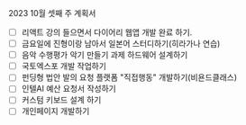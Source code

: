 2023 10월 셋째 주 계획서
- [ ] 리액트 강의 들으면서 다이어리 웹앱 개발 완료 하기.
- [ ] 금요일에 진형이랑 남아서 일본어 스터디하기(히라가나 연습)
- [ ] 음악 수행평가 악기 만들기 과제 하드웨어 설계하기
- [ ] 국토엑스포 개발 작업하기
- [ ] 펀딩형 법안 발의 요청 플랫폼 "직접행동" 개발하기(비욘드클래스)
- [ ] 인텔AI 예산 요청서 작성하기
- [ ] 커스텀 키보드 설계 하기
- [ ] 개인페이지 개발하기
